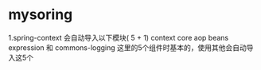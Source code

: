 # mysoring

1.spring-context 会自动导入以下模块( 5 + 1)
context  core  aop  beans  expression  和 commons-logging
这里的5个组件时基本的，使用其他会自动导入这5个
